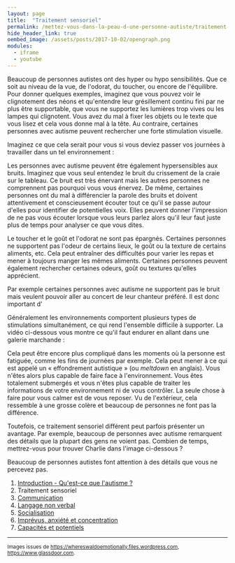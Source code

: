 ```yaml
---
layout: page
title:  "Traitement sensoriel"
permalink: /mettez-vous-dans-la-peau-d-une-personne-autiste/traitement-sensoriel
hide_header_link: true
oembed_image: /assets/posts/2017-10-02/opengraph.png
modules:
  - iframe
  - youtube
---
```



Beaucoup de personnes autistes ont des hyper ou hypo sensibilités. Que ce soit au niveau de la vue, de l'odorat, du toucher, ou encore de l'équilibre.
Pour donner quelques exemples, imaginez que vous pouvez voir le clignotement des néons et qu'entendre leur grésillement continu fini par ne plus être supportable,
que vous ne supportez les lumières trop vives ou les lampes qui clignotent. Vous avez du mal à fixer les objets ou le texte que vous lisez
et cela vous donne mal à la tête.
Au contraire, certaines personnes avec autisme peuvent rechercher une forte stimulation visuelle.

Imaginez ce que cela serait pour vous si vous deviez passer vos journées à travailler dans un tel environnement&nbsp;:

<!-- neon -->
<div class="center">
<amp-iframe width="700" height="451" sandbox="allow-scripts" src="/html/neon.html" scrolling="no">
 <amp-img layout="fill" src="/html/neon.png" placeholder></amp-img>
</amp-iframe>
</div>

Les personnes avec autisme peuvent être également hypersensibles aux bruits. Imaginez que vous seul entendez le bruit du crissement de la craie sur le tableau.
Ce bruit est très énervant mais les autres personnes ne comprennent pas pourquoi vous vous énervez.
De même, certaines personnes ont du mal à différencier la parole des bruits et doivent attentivement et conscieusement écouter tout ce qu'il se passe autour d'elles pour identifier de potentielles voix.
Elles peuvent donner l'impression de ne pas vous écouter lorsque vous leurs parlez alors qu'il leur faut juste plus de temps pour analyser ce que vous dites.

Le toucher et le goût et l'odorat ne sont pas épargnés.
Certaines personnes ne supportent pas l'odeur de certains lieux, le goût ou la texture de certains aliments, etc.
Cela peut entraîner des difficultés pour varier les repas et mener à toujours manger les mêmes aliments.
Certaines personnes peuvent également rechercher certaines odeurs, goût ou textures qu'elles apprécient.


Par exemple certaines personnes avec autisme ne supportent pas le bruit mais veulent pouvoir aller au concert de leur chanteur préféré.
Il est donc important d'


Généralement les environnements comportent plusieurs types de stimulations simultanément, ce qui rend l'ensemble difficile à supporter.
La vidéo ci-dessous vous montre ce qu'il faut endurer en allant dans une galerie marchande&nbsp;:

<amp-youtube class="center" data-videoid="DgDR_gYk_a8" width="480" height="270"></amp-youtube>

Cela peut être encore plus compliqué dans les moments où la personne est fatiguée, comme les fins de journées par exemple.
Cela peut mener à ce qui est appelé un «&nbsp;effondrement autistique&nbsp;» (ou *meltdown* en anglais).
Vous n'êtes alors plus capable de faire face à l'environnement. Vous êtes totalement submergés et vous n'êtes plus capable de traiter les informations de votre environnement
 ni de vous contrôler. La seule chose à faire pour vous calmer est de vous reposer.
Vu de l'extérieur, cela ressemble à une grosse colère et beaucoup de personnes ne font pas la différence.

Toutefois, ce traitement sensoriel différent peut parfois présenter un avantage.
Par exemple, beaucoup de personnes avec autisme remarquent des détails que la plupart des gens ne voient pas.
Combien de temps, mettrez-vous pour trouver Charlie dans l'image ci-dessous&nbsp;?

<!-- ou est charlie ? -->
<div class="center">
<amp-iframe width="700" height="451" sandbox="allow-scripts allow-same-origin" src="/html/waldo.html" scrolling="no">
 <amp-img layout="fill" src="/html/waldo.png" placeholder></amp-img>
</amp-iframe>
</div>

Beaucoup de personnes autistes font attention à des détails que vous ne percevez pas. 

<div class="highlight">
<ol>
 <li><a href="/mettez-vous-dans-la-peau-d-une-personne-autiste/qu-est-ce-que-l-autisme">Introduction - Qu'est-ce que l'autisme&nbsp;?</a></li>
 <li>Traitement sensoriel</li>
 <li><a href="/mettez-vous-dans-la-peau-d-une-personne-autiste/communication">Communication</a></li>
 <li><a href="/mettez-vous-dans-la-peau-d-une-personne-autiste/langage-non-verbal">Langage non verbal</a></li>
 <li><a href="/mettez-vous-dans-la-peau-d-une-personne-autiste/socialisation">Socialisation</a></li>
 <li><a href="/mettez-vous-dans-la-peau-d-une-personne-autiste/imprevus-anxiete-concentration">Imprévus, anxiété et concentration</a></li>
 <li><a href="/mettez-vous-dans-la-peau-d-une-personne-autiste/capacites-et-potentiels">Capacités et potentiels</a></li>
</ol>
</div>


---
<small>Images issues de <a href="https://whereswaldoemotionally.files.wordpress.com/" rel="nofollow">https://whereswaldoemotionally.files.wordpress.com</a>, <a href="https://www.glassdoor.com" rel="nofollow">https://www.glassdoor.com</a>.</small>

